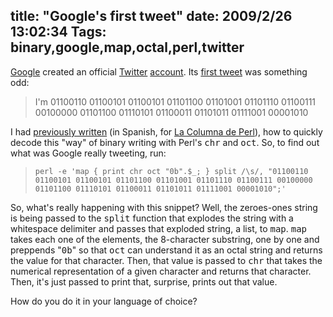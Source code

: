 title: "Google's first tweet"
date: 2009/2/26 13:02:34
Tags: binary,google,map,octal,perl,twitter
---
<a href="http://google.com">Google</a> created an official <a href="http://twitter.com">Twitter</a> <a href="http://twitter.com/google">account</a>. Its <a href="http://twitter.com/google/status/1251523388">first tweet</a> was something odd:
<blockquote><span class="status-body"><span class="entry-content">I'm 01100110 01100101 01100101 01101100 01101001 01101110 01100111 00100000 01101100 01110101 01100011 01101011 01111001 00001010</span></span></blockquote>
I had <a href="http://log.damog.net/2007/10/tip-perl-del-dia-chr-y-oct-en-un-loop-map/">previously written</a> (in Spanish, for <a href="http://log.damog.net/index.php?s=columna+de+perl">La Columna de Perl</a>), how to quickly decode this "way" of binary writing with Perl's <tt>chr</tt> and <tt>oct</tt>. So, to find out what was Google really tweeting, run:
<blockquote>
<code>perl -e 'map { print chr oct "0b".$_; } split /\s/, "01100110 01100101 01100101 01101100 01101001 01101110 01100111 00100000 01101100 01110101 01100011 01101011 01111001 00001010";'</code>
</blockquote>
So, what's really happening with this snippet? Well, the zeroes-ones string is being passed to the <tt>split</tt> function that explodes the string with a whitespace delimiter and passes that exploded string, a list, to <tt>map</tt>. <tt>map</tt> takes each one of the elements, the 8-character substring, one by one and preppends "<tt>0b</tt>" so that <tt>oct</tt> can understand it as an octal string and returns the value for that character. Then, that value is passed to <tt>chr</tt> that takes the numerical representation of a given character and returns that character. Then, it's just passed to print that, surprise, prints out that value.

How do you do it in your language of choice?